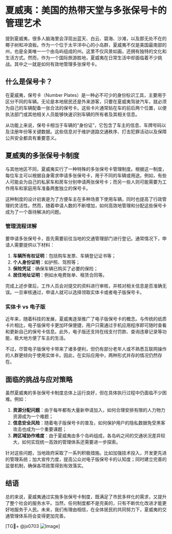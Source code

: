 # 夏威夷：美国的热带天堂与多张保号卡的管理艺术

提到夏威夷，很多人脑海里会浮现出蓝天、白云、碧海、沙滩，以及那无处不在的椰子树和冲浪板。作为一个位于太平洋中心的小岛群，夏威夷不仅是美国最南部的州，也是全美唯一一个由岛屿组成的州。这里不仅风景如画，还拥有独特的文化和生活方式。然而，作为一个国际旅游胜地，夏威夷在日常生活中却面临着不少挑战。其中之一就是如何有效地管理多张保号卡。

## 什么是保号卡？

在夏威夷，保号卡（Number Plates）是一种必不可少的身份标识工具，主要用于区分不同的车辆。无论是本地居民还是外来游客，只要在夏威夷驾驶汽车，就必须为自己的车辆配备一张合法的保号卡。这些卡片通常贴在车的前后两个位置，以便执法部门或其他相关人员能够快速识别车辆的所有者及其相关信息。

从功能上来说，保号卡相当于车辆的“身份证”，它包含了车主的信息、车牌号码以及注册年份等关键数据。这些信息对于维护道路交通秩序、打击犯罪活动以及保障公共安全都具有重要意义。

## 夏威夷的多张保号卡制度

与其他地区不同，夏威夷实行了一种特殊的多张保号卡管理制度。根据这一制度，每位车主可以根据自身需求申请多张保号卡，用于不同的车辆或用途。例如，有些人可能会为自己的私家车和房车分别申请两张保号卡；而另一些人则可能需要为工作用车和家庭用车准备两套独立的保号卡。

这种制度的设计初衷是为了方便车主在多种场景下使用车辆，同时也提高了行政管理的灵活性。然而，随着申请人数的不断增加，如何高效地管理和分配这些保号卡成为了一个亟待解决的问题。

### 管理流程详解

要申请多张保号卡，首先需要前往当地的交通管理部门进行登记。通常情况下，申请人需要提供以下材料：

1. **车辆所有权证明**：包括购车发票、车辆登记证书等；
2. **个人身份证明**：如护照、驾照等；
3. **保险凭证**：确保车辆已购买了必要的保险；
4. **居住地址证明**：例如水电费账单、租赁合同等。

完成上述步骤后，工作人员会对提交的资料进行审核，并核对相关信息是否准确无误。一旦审核通过，申请人就可以选择领取实体卡或者电子版保号卡。

### 实体卡 vs 电子版

近年来，随着科技的发展，夏威夷逐渐推广了电子版保号卡的概念。与传统的纸质卡片相比，电子版保号卡更加环保便捷，用户只需通过手机应用程序即可随时查看和更新自己的保号卡信息。此外，电子版还支持在线支付罚款、查询违章记录等功能，极大地方便了车主的生活。

不过，尽管电子版保号卡带来了诸多便利，但仍有部分老年人或不熟悉互联网操作的人群更倾向于使用实体卡。因此，在实际应用中，两种形式并存的情况仍然存在。

## 面临的挑战与应对策略

虽然夏威夷的多张保号卡制度总体上运行良好，但在具体执行过程中仍面临不少困难。例如：

1. **资源分配问题**：由于每年都有大量新申请加入，如何合理安排有限的人力物力资源成为一个难题；
2. **信息安全风险**：随着电子版保号卡的普及，如何保护用户的隐私数据免受黑客攻击也成为一个重要课题；
3. **跨区域协作难度**：由于夏威夷由多个岛屿组成，各岛屿之间的交通状况差异较大，如何实现统一高效的管理体系还需要进一步探索。

针对这些问题，当地政府采取了一系列积极措施。比如加强技术投入，开发更先进的管理系统；加大宣传力度，提高公众对电子版保号卡的认知度；同时建立完善的监督机制，确保各项政策得到有效落实。

## 结语

总的来说，夏威夷通过实施多张保号卡制度，既满足了市民多样化的需求，又提升了整个社会的服务水平。当然，任何制度都不是完美的，只有不断优化改进才能更好地服务于人民。未来，我们有理由相信，在全体居民的共同努力下，夏威夷的交通管理体系将会变得更加完善。

[TG💪+ @jx0703 ![Image](https://github.com/user-attachments/assets/dbca1d08-cadb-493c-b0ec-ad6f7a83f270)]
